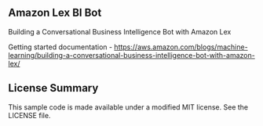 ## Amazon Lex BI Bot

Building a Conversational Business Intelligence Bot with Amazon Lex

Getting started documentation - https://aws.amazon.com/blogs/machine-learning/building-a-conversational-business-intelligence-bot-with-amazon-lex/

## License Summary

This sample code is made available under a modified MIT license. See the LICENSE file.

